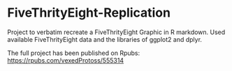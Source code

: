 # FiveThrityEight-Replication
Project to verbatim recreate a FiveThrityEight Graphic in R markdown. 
Used available FiveThrityEight data and the libraries of ggplot2 and dplyr. 

The full project has been published on Rpubs: https://rpubs.com/vexedProtoss/555314

